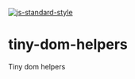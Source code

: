 [![js-standard-style](https://img.shields.io/badge/code%20style-standard-brightgreen.svg)](http://standardjs.com)

# tiny-dom-helpers
Tiny dom helpers
